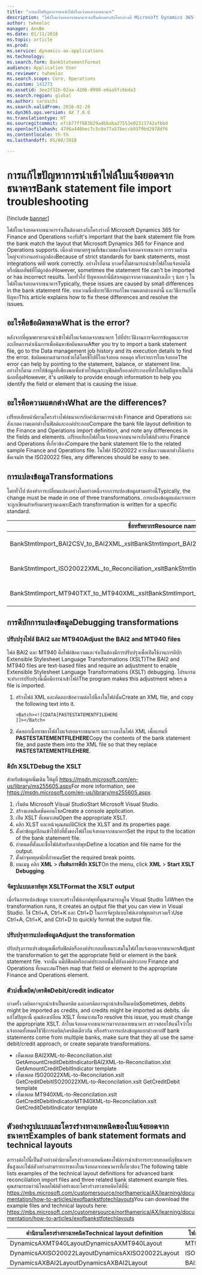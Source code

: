 ```yaml
---
title: "การแก้ไขปัญหาการนำเข้าไฟล์ใบแจ้งยอดจากธนาคาร"
description: "ไฟล์ใบแจ้งยอดจากธนาคารจำเป็นต้องตรงกับโครงร่างที่ Microsoft Dynamics 365 for Finance and Operations รองรับ เนื่องด้วยมาตรฐานที่เข้มงวดของใบแจ้งยอดจากธนาคาร การรวมส่วนใหญ่จะทำงานอย่างถูกต้อง อย่างไรก็ตาม บางครั้งไม่สามารถนำเข้าไฟล์ใบแจ้งยอดได้ หรือมีผลลัพธ์ที่ไม่ถูกต้อง โดยทั่วไป ปัญหาเหล่านี้มีสาเหตุมาจากความแตกต่างเล็ก ๆ น้อย ๆ ในไฟล์ใบแจ้งยอดจากธนาคาร บทความนี้อธิบายวิธีการแก้ไขความแตกต่างเหล่านี้ และวิธีการแก้ไขปัญหา"
author: twheeloc
manager: AnnBe
ms.date: 01/11/2018
ms.topic: article
ms.prod: 
ms.service: dynamics-ax-applications
ms.technology: 
ms.search.form: BankStatementFormat
audience: Application User
ms.reviewer: twheeloc
ms.search.scope: Core, Operations
ms.custom: 141273
ms.assetid: 3ee2f32b-02aa-420b-8990-e6aa5fc6bda3
ms.search.region: global
ms.author: saraschi
ms.search.validFrom: 2016-02-28
ms.dyn365.ops.version: AX 7.0.0
ms.translationtype: HT
ms.sourcegitcommit: efcb77ff883b29a4bbaba27551e02311742afbbd
ms.openlocfilehash: 4796a440bec7c5c0e77a57beccb9379bd2978df6
ms.contentlocale: th-th
ms.lasthandoff: 05/08/2018

---
```


# <a name="bank-statement-file-import-troubleshooting"></a><span data-ttu-id="cf8ab-107">การแก้ไขปัญหาการนำเข้าไฟล์ใบแจ้งยอดจากธนาคาร</span><span class="sxs-lookup"><span data-stu-id="cf8ab-107">Bank statement file import troubleshooting</span></span>

[!include [banner](../includes/banner.md)]

<span data-ttu-id="cf8ab-108">ไฟล์ใบแจ้งยอดจากธนาคารจำเป็นต้องตรงกับโครงร่างที่ Microsoft Dynamics 365 for Finance and Operations รองรับ</span><span class="sxs-lookup"><span data-stu-id="cf8ab-108">It's important that the bank statement file from the bank match the layout that Microsoft Dynamics 365 for Finance and Operations supports.</span></span> <span data-ttu-id="cf8ab-109">เนื่องด้วยมาตรฐานที่เข้มงวดของใบแจ้งยอดจากธนาคาร การรวมส่วนใหญ่จะทำงานอย่างถูกต้อง</span><span class="sxs-lookup"><span data-stu-id="cf8ab-109">Because of strict standards for bank statements, most integrations will work correctly.</span></span> <span data-ttu-id="cf8ab-110">อย่างไรก็ตาม บางครั้งไม่สามารถนำเข้าไฟล์ใบแจ้งยอดได้ หรือมีผลลัพธ์ที่ไม่ถูกต้อง</span><span class="sxs-lookup"><span data-stu-id="cf8ab-110">However, sometimes the statement file can't be imported or has incorrect results.</span></span> <span data-ttu-id="cf8ab-111">โดยทั่วไป ปัญหาเหล่านี้มีสาเหตุมาจากความแตกต่างเล็ก ๆ น้อย ๆ ในไฟล์ใบแจ้งยอดจากธนาคาร</span><span class="sxs-lookup"><span data-stu-id="cf8ab-111">Typically, these issues are caused by small differences in the bank statement file.</span></span> <span data-ttu-id="cf8ab-112">บทความนี้อธิบายวิธีการแก้ไขความแตกต่างเหล่านี้ และวิธีการแก้ไขปัญหา</span><span class="sxs-lookup"><span data-stu-id="cf8ab-112">This article explains how to fix these differences and resolve the issues.</span></span>

<a name="what-is-the-error"></a><span data-ttu-id="cf8ab-113">อะไรคือข้อผิดพลาด</span><span class="sxs-lookup"><span data-stu-id="cf8ab-113">What is the error?</span></span>
------------------

<span data-ttu-id="cf8ab-114">หลังจากที่คุณพยายามจะนำเข้าไฟล์ใบแจ้งยอดจากธนาคาร ไปที่ประวัติงานการจัดการข้อมูลและรายละเอียดการดำเนินการเพื่อค้นหาข้อผิดพลาด</span><span class="sxs-lookup"><span data-stu-id="cf8ab-114">After you try to import a bank statement file, go to the Data management job history and its execution details to find the error.</span></span> <span data-ttu-id="cf8ab-115">ข้อผิดพลาดสามารถช่วยได้โดยชี้ไปที่ใบแจ้งยอด ยอดดุล หรือรายการใบแจ้งยอด</span><span class="sxs-lookup"><span data-stu-id="cf8ab-115">The error can help by pointing to the statement, balance, or statement line.</span></span> <span data-ttu-id="cf8ab-116">อย่างไรก็ตาม การให้ข้อมูลที่เพียงพอเพื่อช่วยให้คุณระบุฟิลด์หรือองค์ประกอบที่ทำให้เกิดปัญหาเป็นได้น้อยที่สุด</span><span class="sxs-lookup"><span data-stu-id="cf8ab-116">However, it's unlikely to provide enough information to help you identify the field or element that is causing the issue.</span></span>

## <a name="what-are-the-differences"></a><span data-ttu-id="cf8ab-117">อะไรคือความแตกต่าง</span><span class="sxs-lookup"><span data-stu-id="cf8ab-117">What are the differences?</span></span>
<span data-ttu-id="cf8ab-118">เปรียบเทียบคำนิยามโครงร่างไฟล์ธนาคารกับคำนิยามการนำเข้า Finance and Operations และสังเกตความแตกต่างในฟิลด์และองค์ประกอบ</span><span class="sxs-lookup"><span data-stu-id="cf8ab-118">Compare the bank file layout definition to the Finance and Operations import definition, and note any differences in the fields and elements.</span></span> <span data-ttu-id="cf8ab-119">เปรียบเทียบไฟล์ใบแจ้งยอดจากธนาคารกับไฟล์ตัวอย่าง Finance and Operations ที่เกี่ยวข้อง</span><span class="sxs-lookup"><span data-stu-id="cf8ab-119">Compare the bank statement file to the related sample Finance and Operations file.</span></span> <span data-ttu-id="cf8ab-120">ในไฟล์ ISO20022 ควรเห็นความแตกต่างได้อย่างชัดเจน</span><span class="sxs-lookup"><span data-stu-id="cf8ab-120">In the ISO20022 files, any differences should be easy to see.</span></span>

## <a name="transformations"></a><span data-ttu-id="cf8ab-121">การแปลงข้อมูล</span><span class="sxs-lookup"><span data-stu-id="cf8ab-121">Transformations</span></span>
<span data-ttu-id="cf8ab-122">โดยทั่วไป ต้องทำการเปลี่ยนแปลงอย่างใดอย่างหนึ่งจากการแปลงข้อมูลสามอย่างนี้</span><span class="sxs-lookup"><span data-stu-id="cf8ab-122">Typically, the change must be made in one of three transformations.</span></span> <span data-ttu-id="cf8ab-123">การแปลงข้อมูลแต่ละรายการจะถูกเขียนสำหรับมาตรฐานเฉพาะ</span><span class="sxs-lookup"><span data-stu-id="cf8ab-123">Each transformation is written for a specific standard.</span></span>

| <span data-ttu-id="cf8ab-124">ชื่อทรัพยากร</span><span class="sxs-lookup"><span data-stu-id="cf8ab-124">Resource name</span></span>                                         | <span data-ttu-id="cf8ab-125">ชื่อไฟล์</span><span class="sxs-lookup"><span data-stu-id="cf8ab-125">File name</span></span>                          |
|-------------------------------------------------------|------------------------------------|
| <span data-ttu-id="cf8ab-126">BankStmtImport\_BAI2CSV\_to\_BAI2XML\_xslt</span><span class="sxs-lookup"><span data-stu-id="cf8ab-126">BankStmtImport\_BAI2CSV\_to\_BAI2XML\_xslt</span></span>            | <span data-ttu-id="cf8ab-127">BAI2CSV-to-BAI2XML.xslt</span><span class="sxs-lookup"><span data-stu-id="cf8ab-127">BAI2CSV-to-BAI2XML.xslt</span></span>            |
| <span data-ttu-id="cf8ab-128">BankStmtImport\_ISO20022XML\_to\_Reconciliation\_xslt</span><span class="sxs-lookup"><span data-stu-id="cf8ab-128">BankStmtImport\_ISO20022XML\_to\_Reconciliation\_xslt</span></span> | <span data-ttu-id="cf8ab-129">ISO20022XML-to-Reconciliation.xslt</span><span class="sxs-lookup"><span data-stu-id="cf8ab-129">ISO20022XML-to-Reconciliation.xslt</span></span> |
| <span data-ttu-id="cf8ab-130">BankStmtImport\_MT940TXT\_to\_MT940XML\_xslt</span><span class="sxs-lookup"><span data-stu-id="cf8ab-130">BankStmtImport\_MT940TXT\_to\_MT940XML\_xslt</span></span>          | <span data-ttu-id="cf8ab-131">MT940TXT-to-MT940XML.xslt</span><span class="sxs-lookup"><span data-stu-id="cf8ab-131">MT940TXT-to-MT940XML.xslt</span></span>          |

## <a name="debugging-transformations"></a><span data-ttu-id="cf8ab-132">การดีบักการแปลงข้อมูล</span><span class="sxs-lookup"><span data-stu-id="cf8ab-132">Debugging transformations</span></span>
### <a name="adjust-the-bai2-and-mt940-files"></a><span data-ttu-id="cf8ab-133">ปรับปรุงไฟล์ BAI2 และ MT940</span><span class="sxs-lookup"><span data-stu-id="cf8ab-133">Adjust the BAI2 and MT940 files</span></span>

<span data-ttu-id="cf8ab-134">ไฟล์ BAI2 และ MT940 คือไฟล์ข้อความและจำเป็นต้องมีการปรับปรุงเพื่อเปิดใช้งานการดีบัก Extensible Stylesheet Language Transformations (XSLT)</span><span class="sxs-lookup"><span data-stu-id="cf8ab-134">The BAI2 and MT940 files are text-based files and require an adjustment to enable Extensible Stylesheet Language Transformations (XSLT) debugging.</span></span> <span data-ttu-id="cf8ab-135">โปรแกรมจะทำการปรับปรุงนี้เมื่อมีการนำเข้าไฟล์</span><span class="sxs-lookup"><span data-stu-id="cf8ab-135">The program makes this adjustment when a file is imported.</span></span>

1.  <span data-ttu-id="cf8ab-136">สร้างไฟล์ XML และคัดลอกข้อความต่อไปนี้ลงในไฟล์นั้น</span><span class="sxs-lookup"><span data-stu-id="cf8ab-136">Create an XML file, and copy the following text into it.</span></span>

        <Batch><![CDATA[PASTESTATEMENTFILEHERE
        ]]></Batch>

2.  <span data-ttu-id="cf8ab-137">คัดลอกเนื้อหาของไฟล์ใบแจ้งยอดจากธนาคาร และวางลงในไฟล์ XML เพื่อแทนที่ **PASTESTATEMENTFILEHERE**</span><span class="sxs-lookup"><span data-stu-id="cf8ab-137">Copy the contents of the bank statement file, and paste them into the XML file so that they replace **PASTESTATEMENTFILEHERE**.</span></span>

### <a name="debug-the-xslt"></a><span data-ttu-id="cf8ab-138">ดีบัก XSLT</span><span class="sxs-lookup"><span data-stu-id="cf8ab-138">Debug the XSLT</span></span>

<span data-ttu-id="cf8ab-139">สำหรับข้อมูลเพิ่มเติม ให้ดูที่ <https://msdn.microsoft.com/en-us/library/ms255605.aspx></span><span class="sxs-lookup"><span data-stu-id="cf8ab-139">For more information, see <https://msdn.microsoft.com/en-us/library/ms255605.aspx>.</span></span>

1.  <span data-ttu-id="cf8ab-140">เริ่มต้น Microsoft Visual Studio</span><span class="sxs-lookup"><span data-stu-id="cf8ab-140">Start Microsoft Visual Studio.</span></span>
2.  <span data-ttu-id="cf8ab-141">สร้างแอพลิเคชันคอนโซล</span><span class="sxs-lookup"><span data-stu-id="cf8ab-141">Create a console application.</span></span>
3.  <span data-ttu-id="cf8ab-142">เปิด XSLT ที่เหมาะสม</span><span class="sxs-lookup"><span data-stu-id="cf8ab-142">Open the appropriate XSLT.</span></span>
4.  <span data-ttu-id="cf8ab-143">คลิก XLST และหน้าคุณสมบัติ</span><span class="sxs-lookup"><span data-stu-id="cf8ab-143">Click the XLST and its properties page.</span></span>
5.  <span data-ttu-id="cf8ab-144">ตั้งค่าข้อมูลป้อนเข้าไปยังที่ตั้งของไฟล์ใบแจ้งยอดจากธนาคาร</span><span class="sxs-lookup"><span data-stu-id="cf8ab-144">Set the input to the location of the bank statement file.</span></span>
6.  <span data-ttu-id="cf8ab-145">กำหนดที่ตั้งและชื่อไฟล์สำหรับเอาท์พุท</span><span class="sxs-lookup"><span data-stu-id="cf8ab-145">Define a location and file name for the output.</span></span>
7.  <span data-ttu-id="cf8ab-146">ตั้งค่าจุดหยุดพักที่กำหนด</span><span class="sxs-lookup"><span data-stu-id="cf8ab-146">Set the required break points.</span></span>
8.  <span data-ttu-id="cf8ab-147">บนเมนู คลิก **XML** &gt; **เริ่มต้นการดีบัก XSLT**</span><span class="sxs-lookup"><span data-stu-id="cf8ab-147">On the menu, click **XML** &gt; **Start XSLT Debugging**.</span></span>

### <a name="format-the-xslt-output"></a><span data-ttu-id="cf8ab-148">จัดรูปแบบเอาท์พุท XSLT</span><span class="sxs-lookup"><span data-stu-id="cf8ab-148">Format the XSLT output</span></span>

<span data-ttu-id="cf8ab-149">เมื่อรันการแปลงข้อมูล ระบบจะสร้างไฟล์เอาท์พุทที่คุณสามารถดูใน Visual Studio ได้</span><span class="sxs-lookup"><span data-stu-id="cf8ab-149">When the transformation runs, it creates an output file that you can view in Visual Studio.</span></span> <span data-ttu-id="cf8ab-150">ใช้ Ctrl+A, Ctrl+K และ Ctrl+D ในการจัดรูปแบบไฟล์เอาท์พุทอย่างรวดเร็ว</span><span class="sxs-lookup"><span data-stu-id="cf8ab-150">Use Ctrl+A, Ctrl+K, and Ctrl+D to quickly format the output file.</span></span>

### <a name="adjust-the-transformation"></a><span data-ttu-id="cf8ab-151">ปรับปรุงการแปลงข้อมูล</span><span class="sxs-lookup"><span data-stu-id="cf8ab-151">Adjust the transformation</span></span>

<span data-ttu-id="cf8ab-152">ปรับปรุงการแปรงข้อมูลเพื่อรับฟิลด์หรือองค์ประกอบที่เหมาะสมในไฟล์ใบแจ้งยอดจากธนาคาร</span><span class="sxs-lookup"><span data-stu-id="cf8ab-152">Adjust the transformation to get the appropriate field or element in the bank statement file.</span></span> <span data-ttu-id="cf8ab-153">จากนั้น แม็ปฟิลด์หรือองค์ประกอบนั้นไปยังองค์ประกอบ Finance and Operations ที่เหมาะสม</span><span class="sxs-lookup"><span data-stu-id="cf8ab-153">Then map that field or element to the appropriate Finance and Operations element.</span></span>

### <a name="debitcredit-indicator"></a><span data-ttu-id="cf8ab-154">ตัวบ่งชี้เดบิต/เครดิต</span><span class="sxs-lookup"><span data-stu-id="cf8ab-154">Debit/credit indicator</span></span>

<span data-ttu-id="cf8ab-155">บางครั้ง เดบิตอาจถูกนำเข้าเป็นเครดิต และเครดิตอาจถูกนำเข้าเป็นเดบิต</span><span class="sxs-lookup"><span data-stu-id="cf8ab-155">Sometimes, debits might be imported as credits, and credits might be imported as debits.</span></span> <span data-ttu-id="cf8ab-156">เพื่อแก้ไขปัญหานี้ คุณต้องเปลี่ยน XSLT ที่เหมาะสม</span><span class="sxs-lookup"><span data-stu-id="cf8ab-156">To resolve this issue, you must change the appropriate XSLT.</span></span> <span data-ttu-id="cf8ab-157">ถ้าใบแจ้งยอดจากธนาคารมาจากหลายธนาคาร ตรวจสอบให้แน่ใจว่าใบแจ้งยอดทั้งหมดใช้วิธีการเดบิต/เครดิตเดียวกัน หรือสร้างการแปลงข้อมูลแยกต่างหาก</span><span class="sxs-lookup"><span data-stu-id="cf8ab-157">If bank statements come from multiple banks, make sure that they all use the same debit/credit approach, or create separate transformations.</span></span>

-   <span data-ttu-id="cf8ab-158">เท็มเพลต BAI2XML-to-Reconciliation.xlst GetAmountCreditDebitIndicator</span><span class="sxs-lookup"><span data-stu-id="cf8ab-158">BAI2XML-to-Reconciliation.xlst GetAmountCreditDebitIndicator template</span></span>
-   <span data-ttu-id="cf8ab-159">เท็มเพลต ISO20022XML-to-Reconcilation.xslt GetCreditDebit</span><span class="sxs-lookup"><span data-stu-id="cf8ab-159">ISO20022XML-to-Reconcilation.xslt GetCreditDebit template</span></span>
-   <span data-ttu-id="cf8ab-160">เท็มเพลต MT940XML-to-Reconcilation.xslt GetCreditDebitIndicator</span><span class="sxs-lookup"><span data-stu-id="cf8ab-160">MT940XML-to-Reconcilation.xslt GetCreditDebitIndicator template</span></span>

## <a name="examples-of-bank-statement-formats-and-technical-layouts"></a><span data-ttu-id="cf8ab-161">ตัวอย่างรูปแบบและโครงร่างทางเทคนิคของใบแจ้งยอดจากธนาคาร</span><span class="sxs-lookup"><span data-stu-id="cf8ab-161">Examples of bank statement formats and technical layouts</span></span>
<span data-ttu-id="cf8ab-162">ตารางต่อไปนี้เป็นตัวอย่างคำนิยามโครงร่างทางเทคนิคของไฟล์การนำเข้าการกระทบยอดบัญชีธนาคารขั้นสูงและไฟล์ตัวอย่างสามรายการของใบแจ้งยอดจากธนาคารที่เกี่ยวข้อง:</span><span class="sxs-lookup"><span data-stu-id="cf8ab-162">The following table lists examples of the technical layout definitions for advanced bank reconciliation import files and three related bank statement example files.</span></span> <span data-ttu-id="cf8ab-163">คุณสามารถดาวน์โหลดไฟล์ตัวอย่างและโครงร่างทางเทคนิคได้ที่นี่: https://mbs.microsoft.com/customersource/northamerica/AX/learning/documentation/how-to-articles/exofbankstfotechlayouts</span><span class="sxs-lookup"><span data-stu-id="cf8ab-163">You can download the example files and technical layouts here: https://mbs.microsoft.com/customersource/northamerica/AX/learning/documentation/how-to-articles/exofbankstfotechlayouts</span></span>  


| <span data-ttu-id="cf8ab-164">คำนิยามโครงร่างทางเทคนิค</span><span class="sxs-lookup"><span data-stu-id="cf8ab-164">Technical layout definition</span></span>                             | <span data-ttu-id="cf8ab-165">ไฟล์ตัวอย่างใบแจ้งยอดจากธนาคาร</span><span class="sxs-lookup"><span data-stu-id="cf8ab-165">Bank statement example file</span></span>          |
|---------------------------------------------------------|--------------------------------------|
| <span data-ttu-id="cf8ab-166">DynamicsAXMT940Layout</span><span class="sxs-lookup"><span data-stu-id="cf8ab-166">DynamicsAXMT940Layout</span></span>                                   | <span data-ttu-id="cf8ab-167">MT940StatementExample</span><span class="sxs-lookup"><span data-stu-id="cf8ab-167">MT940StatementExample</span></span>                |
| <span data-ttu-id="cf8ab-168">DynamicsAXISO20022Layout</span><span class="sxs-lookup"><span data-stu-id="cf8ab-168">DynamicsAXISO20022Layout</span></span>                                | <span data-ttu-id="cf8ab-169">ISO20022StatementExample</span><span class="sxs-lookup"><span data-stu-id="cf8ab-169">ISO20022StatementExample</span></span>             |
| <span data-ttu-id="cf8ab-170">DynamicsAXBAI2Layout</span><span class="sxs-lookup"><span data-stu-id="cf8ab-170">DynamicsAXBAI2Layout</span></span>                                    | <span data-ttu-id="cf8ab-171">BAI2StatementExample</span><span class="sxs-lookup"><span data-stu-id="cf8ab-171">BAI2StatementExample</span></span>                 |






